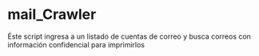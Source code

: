 # mail_Crawler
Éste script ingresa a un listado de cuentas de correo y busca correos con información confidencial para imprimirlos
